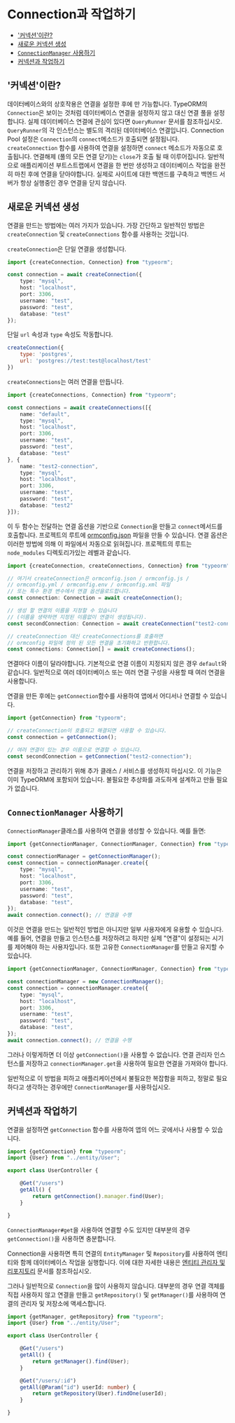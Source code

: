 # Connection과 작업하기

- ['커넥션'이란?](#커넥션이란)
- [새로운 커넥션 생성](#새로운-커넥션-생성)
- [`ConnectionManager` 사용하기](#connectionmanager-사용하기)
- [커넥션과 작업하기](#커넥션과-작업하기)

## '커넥션'이란?

데이터베이스와의 상호작용은 연결을 설정한 후에 만 가능합니다. TypeORM의 `Connection`은 보이는 것처럼 데이터베이스 연결을 설정하지 않고 대신 연결 풀을 설정합니다. 실제 데이터베이스 연결에 관심이 있다면 `QueryRunner` 문서를 참조하십시오. `QueryRunner`의 각 인스턴스는 별도의 격리된 데이터베이스 연결입니다. Connection Pool 설정은 `Connection`의 `connect`메소드가 호출되면 설정됩니다. `createConnection` 함수를 사용하여 연결을 설정하면 `connect` 메소드가 자동으로 호출됩니다. 연결해제 (풀의 모든 연결 닫기)는 `close`가 호출 될 때 이루어집니다. 일반적으로 애플리케이션 부트스트랩에서 연결을 한 번만 생성하고 데이터베이스 작업을 완전히 마친 후에 연결을 닫아야합니다. 실제로 사이트에 대한 백엔드를 구축하고 백엔드 서버가 항상 실행중인 경우 연결을 닫지 않습니다.

## 새로운 커넥션 생성

연결을 만드는 방법에는 여러 가지가 있습니다. 가장 간단하고 일반적인 방법은 `createConnection` 및 `createConnections` 함수를 사용하는 것입니다.

`createConnection`은 단일 연결을 생성합니다.

```typescript
import {createConnection, Connection} from "typeorm";

const connection = await createConnection({
    type: "mysql",
    host: "localhost",
    port: 3306,
    username: "test",
    password: "test",
    database: "test"
});
```
단일 `url` 속성과 `type` 속성도 작동합니다.

```js
createConnection({
    type: 'postgres',
    url: 'postgres://test:test@localhost/test'
})
```

`createConnections`는 여러 연결을 만듭니다.

```typescript
import {createConnections, Connection} from "typeorm";

const connections = await createConnections([{
    name: "default",
    type: "mysql",
    host: "localhost",
    port: 3306,
    username: "test",
    password: "test",
    database: "test"
}, {
    name: "test2-connection",
    type: "mysql",
    host: "localhost",
    port: 3306,
    username: "test",
    password: "test",
    database: "test2"
}]);
```

이 두 함수는 전달하는 연결 옵션을 기반으로 `Connection`을 만들고 `connect`메서드를 호출합니다. 프로젝트의 루트에 [ormconfig.json](./using-ormconfig.md) 파일을 만들 수 있습니다.
연결 옵션은 이러한 방법에 의해 이 파일에서 자동으로 읽혀집니다. 프로젝트의 루트는 `node_modules` 디렉토리가있는 레벨과 같습니다.

```typescript
import {createConnection, createConnections, Connection} from "typeorm";

// 여기서 createConnection은 ormconfig.json / ormconfig.js /
// ormconfig.yml / ormconfig.env / ormconfig.xml 파일
// 또는 특수 환경 변수에서 연결 옵션을로드합니다.
const connection: Connection = await createConnection();

// 생성 할 연결의 이름을 지정할 수 있습니다
// (이름을 생략하면 지정된 이름없이 연결이 생성됩니다).
const secondConnection: Connection = await createConnection("test2-connection");

// createConnection 대신 createConnections를 호출하면
// ormconfig 파일에 정의 된 모든 연결을 초기화하고 반환합니다.
const connections: Connection[] = await createConnections();
```

연결마다 이름이 달라야합니다. 기본적으로 연결 이름이 지정되지 않은 경우 `default`와 같습니다. 일반적으로 여러 데이터베이스 또는 여러 연결 구성을 사용할 때 여러 연결을 사용합니다.

연결을 만든 후에는 `getConnection`함수를 사용하여 앱에서 어디서나 연결할 수 있습니다.

```typescript
import {getConnection} from "typeorm";

// createConnection이 호출되고 해결되면 사용할 수 있습니다.
const connection = getConnection();

// 여러 연결이 있는 경우 이름으로 연결할 수 있습니다.
const secondConnection = getConnection("test2-connection");
```

연결을 저장하고 관리하기 위해 추가 클래스 / 서비스를 생성하지 마십시오. 이 기능은 이미 TypeORM에 포함되어 있습니다.
불필요한 추상화를 과도하게 설계하고 만들 필요가 없습니다.

## `ConnectionManager` 사용하기

`ConnectionManager`클래스를 사용하여 연결을 생성할 수 있습니다. 예를 들면:

```typescript
import {getConnectionManager, ConnectionManager, Connection} from "typeorm";

const connectionManager = getConnectionManager();
const connection = connectionManager.create({
    type: "mysql",
    host: "localhost",
    port: 3306,
    username: "test",
    password: "test",
    database: "test",
});
await connection.connect(); // 연결을 수행
```

이것은 연결을 만드는 일반적인 방법은 아니지만 일부 사용자에게 유용할 수 있습니다. 예를 들어, 연결을 만들고 인스턴스를 저장하려고 하지만 실제 "연결"이 설정되는 시기를 제어해야 하는 사용자입니다. 또한 고유한 `ConnectionManager`를 만들고 유지할 수 있습니다.

```typescript
import {getConnectionManager, ConnectionManager, Connection} from "typeorm";

const connectionManager = new ConnectionManager();
const connection = connectionManager.create({
    type: "mysql",
    host: "localhost",
    port: 3306,
    username: "test",
    password: "test",
    database: "test",
});
await connection.connect(); // 연결을 수행
```

그러나 이렇게하면 더 이상 `getConnection()`을 사용할 수 없습니다. 연결 관리자 인스턴스를 저장하고 `connectionManager.get`을 사용하여 필요한 연결을 가져와야 합니다.

일반적으로 이 방법을 피하고 애플리케이션에서 불필요한 복잡함을 피하고, 정말로 필요하다고 생각하는 경우에만 `ConnectionManager`를 사용하십시오.

## 커넥션과 작업하기

연결을 설정하면 `getConnection` 함수를 사용하여 앱의 어느 곳에서나 사용할 수 있습니다.

```typescript
import {getConnection} from "typeorm";
import {User} from "../entity/User";

export class UserController {

    @Get("/users")
    getAll() {
        return getConnection().manager.find(User);
    }

}
```

`ConnectionManager#get`을 사용하여 연결할 수도 있지만 대부분의 경우 `getConnection()`을 사용하면 충분합니다.

Connection을 사용하면 특히 연결의 `EntityManager` 및 `Repository`를 사용하여 엔티티와 함께 데이터베이스 작업을 실행합니다. 이에 대한 자세한 내용은 [엔티티 관리자 및 리포지토리](working-with-entity-manager.md) 문서를 참조하십시오.

그러나 일반적으로 `Connection`을 많이 사용하지 않습니다. 대부분의 경우 연결 객체를 직접 사용하지 않고 연결을 만들고 `getRepository()` 및 `getManager()`를 사용하여 연결의 관리자 및 저장소에 액세스합니다.

```typescript
import {getManager, getRepository} from "typeorm";
import {User} from "../entity/User";

export class UserController {

    @Get("/users")
    getAll() {
        return getManager().find(User);
    }

    @Get("/users/:id")
    getAll(@Param("id") userId: number) {
        return getRepository(User).findOne(userId);
    }

}
```
